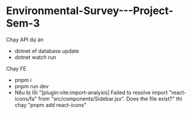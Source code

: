 # Environmental-Survey---Project-Sem-3

Chạy API dự án
- dotnet ef database update
- dotnet watch run

Chạy FE
- pnpm i
- pnpm run dev
- Nếu bị lỗi "[plugin:vite:import-analysis] Failed to resolve import "react-icons/fa" from "src/components/Sidebar.jsx". Does the file exist?" thì chạy "pnpm add react-icons"